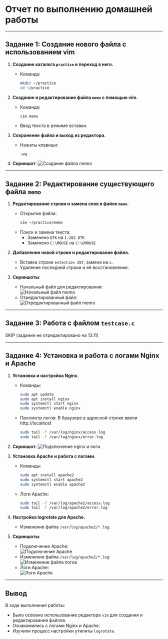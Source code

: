 # Отчет по выполнению домашней работы
---
## Задание 1: Создание нового файла с использованием vim

1. **Создание каталога `practice` и переход в него.**
   - Команда:
     ```bash
     mkdir ~/practice
     cd ~/practice
     ```

2. **Создание и редактирование файла `memo` с помощью vim.**
   - Команда:
     ```bash
     vim memo
     ```
   - Ввод текста в режиме вставки.

3. **Сохранение файла и выход из редактора.**
   - Нажаты клавиши:
     ```
     :wq
     ```
   
4. **Скриншот**: 
   ![Создание файла memo](screenshots/9.1.png)

---

## Задание 2: Редактирование существующего файла `memo`

1. **Редактирование строки и замена слов в файле `memo`.**
   - Открытие файла:
     ```bash
     vim ~/practice/memo
     ```
   - Поиск и замена текста:
     - Заменено `DTK` на `1-203 DTK`
     - Заменено `C:\MOUSE` на `C:\GMOUSE`
   
2. **Добавление новой строки и редактирование файла.**
   - Вставка строки `extention 287`, замена на `x`.
   - Удаление последней строки и её восстановление.

3. **Скриншоты**:
   - Начальный файл для редактирования:  
     ![Начальный файл memo](screenshots/9.2.png)
   - Отредактированный файл:  
     ![Отредактированный файл memo](screenshots/9.3.png)

---

## Задание 3: Работа с файлом `testcase.c`

SKIP (задание не отредактировано на 13.11)

---

## Задание 4: Установка и работа с логами Nginx и Apache

1. **Установка и настройка Nginx.**
   - Команды:
     ```bash
     sudo apt update
     sudo apt install nginx
     sudo systemctl start nginx
     sudo systemctl enable nginx
     ```
   - Просмотр логов:
   В браузере в адресной строке ввели http://localhost
     ```bash
     sudo tail -f /var/log/nginx/access.log
     sudo tail -f /var/log/nginx/error.log
     ```

    
   
2. **Скриншот**:
   ![Подключение nginx и логи](screenshots/9.4.png)

3. **Установка Apache и работа с логами.**
   - Команды:
     ```bash
     sudo apt install apache2
     sudo systemctl start apache2
     sudo systemctl enable apache2
     ```
   - Логи Apache:
     ```bash
     sudo tail -f /var/log/apache2/access.log
     sudo tail -f /var/log/apache2/error.log
     ```

4. **Настройка logrotate для Apache.**
   - Изменение файла `/var/log/apache2/*.log`.

5. **Скриншоты**:
   - Подключение Apache:  
     ![Подключение Apache](screenshots/9.5.png)
   - Изменение файла `/var/log/apache2/*.log`:  
     ![Изменение файла логов](screenshots/9.6.png)
   - Логи Apache:  
     ![Логи Apache](screenshots/9.7.png)

---

## Вывод
В ходе выполнения работы:
- Было освоено использование редактора `vim` для создания и редактирования файлов.
- Ознакомились с логами Nginx и Apache.
- Изучили процесс настройки утилиты `logrotate`.
